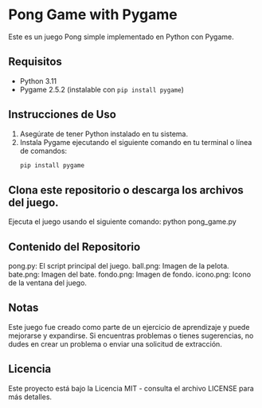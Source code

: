 # Pong Game with Pygame

Este es un juego Pong simple implementado en Python con Pygame.

## Requisitos

- Python 3.11
- Pygame 2.5.2 (instalable con `pip install pygame`)

## Instrucciones de Uso

1. Asegúrate de tener Python instalado en tu sistema.
2. Instala Pygame ejecutando el siguiente comando en tu terminal o línea de comandos:
   ```bash
   pip install pygame

## Clona este repositorio o descarga los archivos del juego.
Ejecuta el juego usando el siguiente comando:
python pong_game.py

## Contenido del Repositorio
pong.py: El script principal del juego.
ball.png: Imagen de la pelota.
bate.png: Imagen del bate.
fondo.png: Imagen de fondo.
icono.png: Icono de la ventana del juego.

## Notas
Este juego fue creado como parte de un ejercicio de aprendizaje y puede mejorarse y expandirse.
Si encuentras problemas o tienes sugerencias, no dudes en crear un problema o enviar una solicitud de extracción.

## Licencia
Este proyecto está bajo la Licencia MIT - consulta el archivo LICENSE para más detalles.
